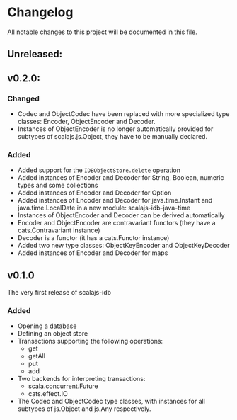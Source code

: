 # Changelog
All notable changes to this project will be documented in this file.

## Unreleased:

## v0.2.0:

### Changed

- Codec and ObjectCodec have been replaced with more specialized type classes: Encoder, ObjectEncoder
and Decoder.
- Instances of ObjectEncoder is no longer automatically provided for subtypes of scalajs.js.Object, they have
to be manually declared.

### Added

- Added support for the `IDBObjectStore.delete` operation
- Added instances of Encoder and Decoder for String, Boolean, numeric types and some collections
- Added instances of Encoder and Decoder for Option
- Added instances of Encoder and Decoder for java.time.Instant and java.time.LocalDate in a new module: scalajs-idb-java-time
- Instances of ObjectEncoder and Decoder can be derived automatically
- Encoder and ObjectEncoder are contravariant functors (they have a cats.Contravariant instance)
- Decoder is a functor (it has a cats.Functor instance)
- Added two new type classes: ObjectKeyEncoder and ObjectKeyDecoder
- Added instances of Encoder and Decoder for maps

## v0.1.0

The very first release of scalajs-idb

### Added

- Opening a database
- Defining an object store
- Transactions supporting the following operations:
  - get
  - getAll
  - put
  - add
- Two backends for interpreting transactions:
  - scala.concurrent.Future
  - cats.effect.IO
- The Codec and ObjectCodec type classes, with instances for all subtypes of js.Object and js.Any respectively.

    
